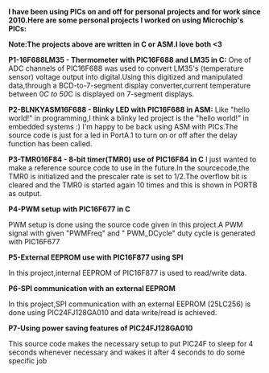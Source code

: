 **I have been using PICs on and off for personal projects and for work since 2010.Here are some personal projects I worked on using Microchip's PICs:**

**Note:The projects above are written in C or ASM.I love both <3** 


**P1-16F688LM35 - Thermometer with PIC16F688 and LM35 in C:**
One of ADC channels of PIC16F688 was used to convert LM35's (temperature sensor) voltage output into digital.Using this digitized and manipulated data,through a BCD-to-7-segment display converter,current temperature between 0*C to 50*C is displayed on 7-segment displays.


**P2-BLNKYASM16F688 - Blinky LED with PIC16F688 in ASM:**
Like "hello world!" in programming,I think a blinky led project is the "hello world!" in embedded systems :) I'm happy to be back using ASM with PICs.The source code is just for a led in PortA.1 to turn on or off after the delay function has been called.

**P3-TMR016F84 - 8-bit timer(TMR0) use of PIC16F84 in C**
I just wanted to make a reference source code to use in the future.In the sourcecode,the TMR0 is initialized and the prescaler rate is set to 1/2.The overflow bit is cleared and the TMR0 is started again 10 times and this is shown in PORTB as output.

**P4-PWM setup with PIC16F677 in C**

PWM setup is done using the source code given in this project.A PWM signal with given "PWMFreq" and " PWM_DCycle" duty cycle is generated with PIC16F677

**P5-External EEPROM use with PIC16F877 using SPI**

In this project,internal EEPROM of PIC16F877 is used to read/write data.

**P6-SPI communication with an external EEPROM** 

In this project,SPI communication with an external EEPROM (25LC256) is done using PIC24FJ128GA010 and data write/read is achieved.

**P7-Using power saving features of PIC24FJ128GA010**

This source code makes the necessary setup to put PIC24F to sleep for 4 seconds whenever necessary and wakes it after 4 seconds to do some specific job
